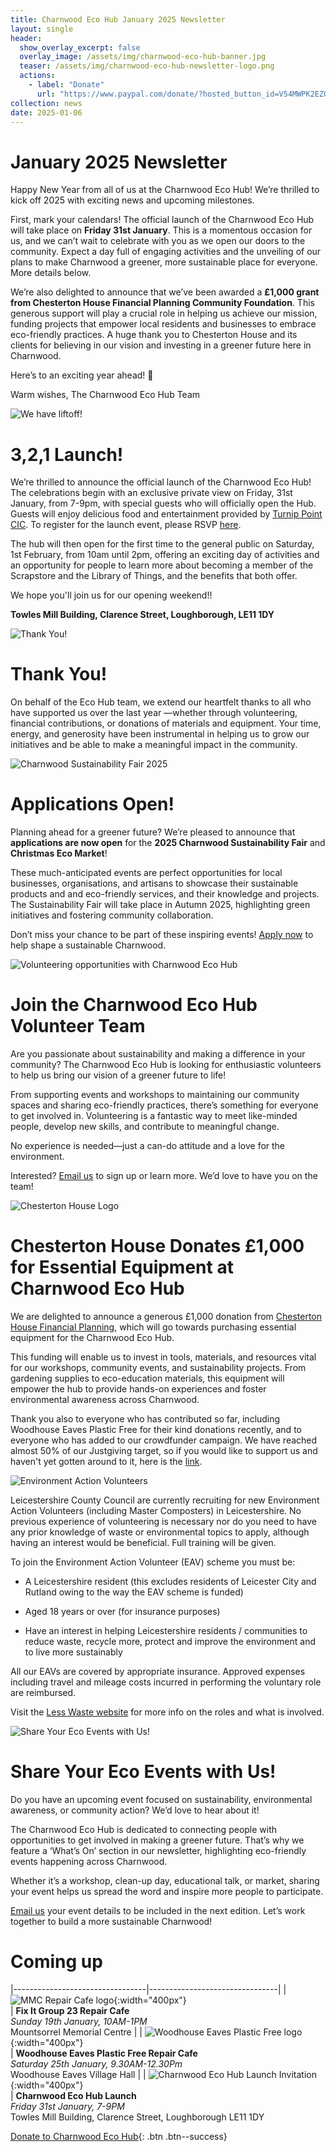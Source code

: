 ```yaml
---
title: Charnwood Eco Hub January 2025 Newsletter
layout: single
header:
  show_overlay_excerpt: false
  overlay_image: /assets/img/charnwood-eco-hub-banner.jpg
  teaser: /assets/img/charnwood-eco-hub-newsletter-logo.png
  actions:
    - label: "Donate"
      url: "https://www.paypal.com/donate/?hosted_button_id=V54MWPK2EZGPY"
collection: news
date: 2025-01-06
---
```

# January 2025 Newsletter

Happy New Year from all of us at the Charnwood Eco Hub! We’re thrilled to kick off 2025 with exciting news and upcoming milestones.

First, mark your calendars! The official launch of the Charnwood Eco Hub will take place on **Friday 31st January**. This is a momentous occasion for us, and we can’t wait to celebrate with you as we open our doors to the community. Expect a day full of engaging activities and the unveiling of our plans to make Charnwood a greener, more sustainable place for everyone. More details below.

We’re also delighted to announce that we’ve been awarded a **£1,000 grant from Chesterton House Financial Planning Community Foundation**. This generous support will play a crucial role in helping us achieve our mission, funding projects that empower local residents and businesses to embrace eco-friendly practices. A huge thank you to Chesterton House and its clients for believing in our vision and investing in a greener future here in Charnwood.

Here’s to an exciting year ahead! 🌱

Warm wishes,
The Charnwood Eco Hub Team


![We have liftoff!](/assets/img/liftoff.gif)

# 3,2,1 Launch!

We’re thrilled to announce the official launch of the Charnwood Eco Hub! The celebrations begin with an exclusive private view on Friday, 31st January, from 7-9pm, with special guests who will officially open the Hub. Guests will enjoy delicious food and entertainment provided by [Turnip Point CIC](https://turnippoint.co.uk/about-us). To register for the launch event, please RSVP [here](mailto:info@charnwoodecohub.org). 

The hub will then open for the first time to the general public on Saturday, 1st February, from 10am until 2pm, offering an exciting day of activities and an opportunity for people to learn more about becoming a member of the Scrapstore and the Library of Things, and the benefits that both offer.

We hope you'll join us for our opening weekend!!

**Towles Mill Building, Clarence Street, Loughborough, LE11 1DY**


![Thank You!](/assets/img/thankyou.png)

# Thank You!

On behalf of the Eco Hub team, we extend our heartfelt thanks to all who have supported us over the last year —whether through volunteering, financial contributions, or donations of materials and equipment. Your time, energy, and generosity have been instrumental in helping us to grow our initiatives and be able to make a meaningful impact in the community.



![Charnwood Sustainability Fair 2025](/assets/img/charnwood-sustainability-fair-2025.png)

# Applications Open!

Planning ahead for a greener future? We’re pleased to announce that **applications are now open** for the **2025 Charnwood Sustainability Fair** and **Christmas Eco Market**!

These much-anticipated events are perfect opportunities for local businesses, organisations, and artisans to showcase their sustainable products and  and eco-friendly services, and their knowledge and projects. The Sustainability Fair will take place in Autumn 2025, highlighting green initiatives and fostering community collaboration.

Don’t miss your chance to be part of these inspiring events! [Apply now](https://docs.google.com/forms/d/e/1FAIpQLSf2mnGIMpkyc2NDdWitvRAt_lU1gaLYp078gaHj2V_p6TcmGw/viewform) to help shape a sustainable Charnwood.


![Volunteering opportunities with Charnwood Eco Hub](/assets/img/support-us.jpg)

# Join the Charnwood Eco Hub Volunteer Team

Are you passionate about sustainability and making a difference in your community? The Charnwood Eco Hub is looking for enthusiastic volunteers to help us bring our vision of a greener future to life!

From supporting events and workshops to maintaining our community spaces and sharing eco-friendly practices, there’s something for everyone to get involved in. Volunteering is a fantastic way to meet like-minded people, develop new skills, and contribute to meaningful change.

No experience is needed—just a can-do attitude and a love for the environment.

Interested? [Email us](mailto:info@charnwoodecohub.org.uk) to sign up or learn more. We’d love to have you on the team!


![Chesterton House Logo](/assets/img/chesterton-house-logo.png)

# Chesterton House Donates £1,000 for Essential Equipment at Charnwood Eco Hub

We are delighted to announce a generous £1,000 donation from [Chesterton House Financial Planning](https://chestertonhouse.co.uk/foundation/), which will go towards purchasing essential equipment for the Charnwood Eco Hub.

This funding will enable us to invest in tools, materials, and resources vital for our workshops, community events, and sustainability projects. From gardening supplies to eco-education materials, this equipment will empower the hub to provide hands-on experiences and foster environmental awareness across Charnwood.

Thank you also to everyone who has contributed so far, including Woodhouse Eaves Plastic Free for their kind donations recently, and to everyone who has added to our crowdfunder campaign. We have reached almost 50% of our Justgiving target, so if you would like to support us and haven't yet gotten around to it, here is the [link](https://www.justgiving.com/crowdfunding/charnwood-ecohub).


![Environment Action Volunteers](/assets/img/environment-action-volunteers.jpg)

Leicestershire County Council are currently recruiting for new Environment Action Volunteers (including Master Composters) in Leicestershire. No previous experience of volunteering is necessary nor do you need to have any prior knowledge of waste or environmental topics to apply, although having an interest would be beneficial. Full training will be given.

To join the Environment Action Volunteer (EAV) scheme you must be:

* A Leicestershire resident (this excludes residents of Leicester City and Rutland owing to the way the EAV scheme is funded)

* Aged 18 years or over (for insurance purposes)

* Have an interest in helping Leicestershire residents / communities to reduce waste, recycle more, protect and improve the environment and to live more sustainably

All our EAVs are covered by appropriate insurance. Approved expenses including travel and mileage costs incurred in performing the voluntary role are reimbursed.

Visit the [Less Waste website](https://leicestershirecountycouncil.goassemble.com/opportunities/77850-environment-action-volunteer-2024-12-11) for more info on the roles and what is involved.



![Share Your Eco Events with Us!](/assets/img/eco-volunteers.jpg)

# Share Your Eco Events with Us!

Do you have an upcoming event focused on sustainability, environmental awareness, or community action? We’d love to hear about it!

The Charnwood Eco Hub is dedicated to connecting people with opportunities to get involved in making a greener future. That’s why we feature a ‘What’s On’ section in our newsletter, highlighting eco-friendly events happening across Charnwood.

Whether it’s a workshop, clean-up day, educational talk, or market, sharing your event helps us spread the word and inspire more people to participate.

[Email us](mailto:info@charnwoodecohub.org) your event details to be included in the next edition. Let’s work together to build a more sustainable Charnwood!


# Coming up

|---------------------------------|--------------------------------|
| ![MMC Repair Cafe logo](/assets/img/mmc-repair-cafe-logo.png){:width="400px"}<br/> | **Fix It Group 23 Repair Cafe**<br/> *Sunday 19th January, 10AM-1PM*<br/> Mountsorrel Memorial Centre |
| ![Woodhouse Eaves Plastic Free logo](/assets/img/woodhouse-eaves-plastic-free-logo.png){:width="400px"}<br/> | **Woodhouse Eaves Plastic Free Repair Cafe**<br/> *Saturday 25th January, 9.30AM-12.30Pm*<br/> Woodhouse Eaves Village Hall |
| ![Charnwood Eco Hub Launch Invitation](/assets/img/charnwood-eco-hub-launch-invitation.png){:width="400px"}<br/> | **Charnwood Eco Hub Launch**<br/> *Friday 31st January, 7-9PM*<br/> Towles Mill Building, Clarence Street, Loughborough LE11 1DY


[Donate to Charnwood Eco Hub](https://www.paypal.com/donate/?hosted_button_id=V54MWPK2EZGPY){: .btn .btn--success}

